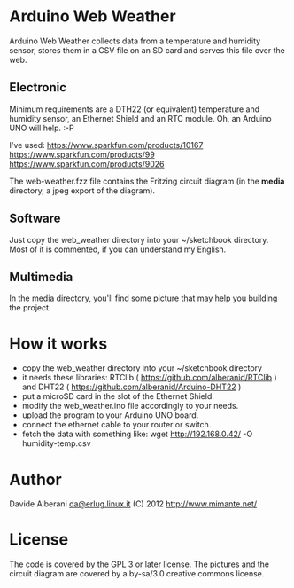 Arduino Web Weather
===================

Arduino Web Weather collects data from a temperature and humidity sensor, stores them in a CSV file on an SD card and serves this file over the web.


Electronic
----------

Minimum requirements are a DTH22 (or equivalent) temperature
and humidity sensor, an Ethernet Shield and an RTC module.
Oh, an Arduino UNO will help. :-P

I've used:
  https://www.sparkfun.com/products/10167
  https://www.sparkfun.com/products/99
  https://www.sparkfun.com/products/9026

The web-weather.fzz file contains the Fritzing circuit diagram (in the __media__ directory, a jpeg export of the diagram).

Software
--------

Just copy the web\_weather directory into your ~/sketchbook directory.
Most of it is commented, if you can understand my English.

Multimedia
----------

In the media directory, you'll find some picture that may help
you building the project.

How it works
============

 - copy the web\_weather directory into your ~/sketchbook directory
 - it needs these libraries: RTClib ( https://github.com/alberanid/RTClib ) and DHT22 ( https://github.com/alberanid/Arduino-DHT22 )
 - put a microSD card in the slot of the Ethernet Shield.
 - modify the web\_weather.ino file accordingly to your needs.
 - upload the program to your Arduino UNO board.
 - connect the ethernet cable to your router or switch.
 - fetch the data with something like: wget http://192.168.0.42/ -O humidity-temp.csv

Author
======

Davide Alberani <da@erlug.linux.it> (C) 2012
http://www.mimante.net/

License
=======

The code is covered by the GPL 3 or later license.
The pictures and the circuit diagram are covered by a by-sa/3.0
creative commons license.

